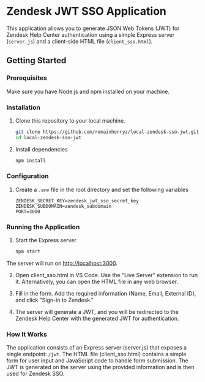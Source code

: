 # Zendesk JWT SSO Application

This application allows you to generate JSON Web Tokens (JWT) for Zendesk Help Center authentication using a simple Express server (`server.js`) and a client-side HTML file (`client_sso.html`).

## Getting Started

### Prerequisites

Make sure you have Node.js and npm installed on your machine.

### Installation

1. Clone this repository to your local machine.

   ```bash
   git clone https://github.com/romainhenryz/local-zendesk-sso-jwt.git
   cd local-zendesk-sso-jwt

2. Install dependencies

    ```bash
    npm install

### Configuration

1. Create a `.env` file in the root directory and set the following variables

    ```env
    ZENDESK_SECRET_KEY=zendesk_jwt_sso_secret_key
    ZENDESK_SUBDOMAIN=zendesk_subdomain
    PORT=3000

### Running the Application

1. Start the Express server.

    ```bash
    npm start

The server will run on <http://localhost:3000>.

2. Open client_sso.html in VS Code. Use the "Live Server" extension to run it. Alternatively, you can open the HTML file in any web browser.

3. Fill in the form. Add the required information (Name, Email, External ID), and click "Sign-in to Zendesk."

4. The server will generate a JWT, and you will be redirected to the Zendesk Help Center with the generated JWT for authentication.

### How It Works
The application consists of an Express server (server.js) that exposes a single endpoint: `/jwt`. The HTML file (client_sso.html) contains a simple form for user input and JavaScript code to handle form submission. The JWT is generated on the server using the provided information and is then used for Zendesk SSO.
